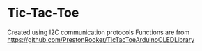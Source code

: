 # Tic-Tac-Toe
Created using I2C communication protocols
Functions are from https://github.com/PrestonRooker/TicTacToeArduinoOLEDLibrary
